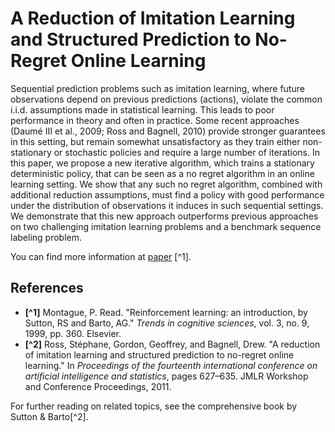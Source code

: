 # A Reduction of Imitation Learning and Structured Prediction to No-Regret Online Learning

Sequential prediction problems such as imitation
learning, where future observations depend on
previous predictions (actions), violate the common i.i.d. assumptions made in statistical learning. This leads to poor performance in theory
and often in practice. Some recent approaches
(Daumé III et al., 2009; Ross and Bagnell, 2010)
provide stronger guarantees in this setting, but remain somewhat unsatisfactory as they train either
non-stationary or stochastic policies and require
a large number of iterations. In this paper, we
propose a new iterative algorithm, which trains a
stationary deterministic policy, that can be seen
as a no regret algorithm in an online learning setting. We show that any such no regret algorithm,
combined with additional reduction assumptions,
must find a policy with good performance under
the distribution of observations it induces in such
sequential settings. We demonstrate that this
new approach outperforms previous approaches
on two challenging imitation learning problems
and a benchmark sequence labeling problem.

You can find more information at [paper](https://arxiv.org/pdf/1011.0686.pdf) [^1].

## References
- **[^1]** Montague, P. Read. "Reinforcement learning: an introduction, by Sutton, RS and Barto, AG." _Trends in cognitive sciences_, vol. 3, no. 9, 1999, pp. 360. Elsevier.
- **[^2]** Ross, Stéphane, Gordon, Geoffrey, and Bagnell, Drew. "A reduction of imitation learning and structured prediction to no-regret online learning." In _Proceedings of the fourteenth international conference on artificial intelligence and statistics_, pages 627–635. JMLR Workshop and Conference Proceedings, 2011.


For further reading on related topics, see the comprehensive book by Sutton & Barto[^2].
